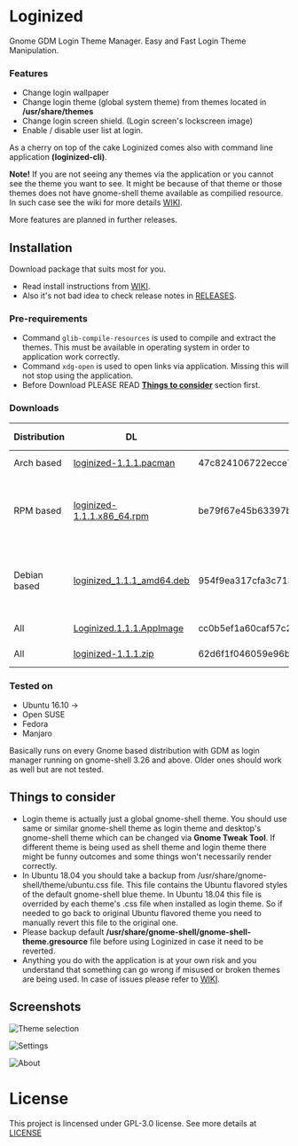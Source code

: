 # Loginized
Gnome GDM Login Theme Manager. Easy and Fast Login Theme Manipulation.

### Features
* Change login wallpaper
* Change login theme (global system theme) from themes located in __/usr/share/themes__
* Change login screen shield. (Login screen's lockscreen image)
* Enable / disable user list at login. 

As a cherry on top of the cake Loginized comes also with command line application __(loginized-cli)__.

__Note!__ If you are not seeing any themes via the application or you cannot see the theme you want to see. It might be because of that theme or those themes does not have gnome-shell theme available as compilied resource. In such case see the wiki for more details [WIKI](https://github.com/juhaku/loginized/wiki/Help).

More features are planned in further releases.

## Installation
Download package that suits most for you.
 * Read install instructions from [WIKI](https://github.com/juhaku/loginized/wiki).
 * Also it's not bad idea to check release notes in [RELEASES](https://github.com/juhaku/loginized/releases).

### Pre-requirements
 * Command `glib-compile-resources` is used to compile and extract the themes. This must be available in operating system in order to application work correctly.
 * Command `xdg-open` is used to open links via application. Missing this will not stop using the application.
 * Before Download PLEASE READ [__Things to consider__](#things-to-consider) section first.

### Downloads

Distribution | DL | Sha1 | Required packages
-------------|----|------|------------------
Arch based   | [loginized-1.1.1.pacman](https://github.com/juhaku/loginized/releases/download/1.1.1/loginized-1.1.1.pacman) | 	 47c824106722ecce78bea331509d8581ae3ebb44 | glib2, xdg-utils
RPM based    | [loginized-1.1.1.x86_64.rpm](https://github.com/juhaku/loginized/releases/download/1.1.1/loginized-1.1.1.x86_64.rpm) | 	 be79f67e45b63397bf195abed38f31f0a118573f | glib2-devel, xdg-utils (Open SUSE, Fedora)
Debian based | [loginized_1.1.1_amd64.deb](https://github.com/juhaku/loginized/releases/download/1.1.1/loginized_1.1.1_amd64.deb) | 954f9ea317cfa3c7133e685b5f6b2e625d473317 | libglib2.0-bin, libglib2.0-dev-bin, xdg-utils (Ubuntu)
All          | [Loginized.1.1.1.AppImage](https://github.com/juhaku/loginized/releases/download/1.1.1/Loginized.1.1.1.AppImage) | 	 cc0b5ef1a60caf57c2fe10ca8847aa56e8463bd1 | Distro dependant
All          | [loginized-1.1.1.zip](https://github.com/juhaku/loginized/releases/download/1.1.1/loginized-1.1.1.zip) | 	 62d6f1f046059e96bd893efbc3484b429e0d2770 | Distro dependant

### Tested on
* Ubuntu 16.10 ->
* Open SUSE
* Fedora
* Manjaro

Basically runs on every Gnome based distribution with GDM as login manager running on gnome-shell 3.26 and above. Older ones should work as well but are not tested.

## Things to consider
 * Login theme is actually just a global gnome-shell theme. You should use same or similar gnome-shell theme as login theme and desktop's gnome-shell theme which can be changed via __Gnome Tweak Tool__. If different theme is being used as shell theme and login theme there might be funny outcomes and some things won't necessarily render correctly.
 * In Ubuntu 18.04 you should take a backup from /usr/share/gnome-shell/theme/ubuntu.css file. This file contains the Ubuntu flavored styles of the default gnome-shell blue theme. In Ubuntu 18.04 this file is overrided by each theme's .css file when installed as login theme. So if needed to go back to original Ubuntu flavored theme you need to manually revert this file to the original one.
 * Please backup default __/usr/share/gnome-shell/gnome-shell-theme.gresource__ file before using Loginized in case it need to be reverted.
 * Anything you do with the application is at your own risk and you understand that something can go wrong if misused or broken themes are being used. In case of issues please refer to [WIKI](https://github.com/juhaku/loginized/wiki/Help).

## Screenshots
![Theme selection](https://github.com/juhaku/loginized/blob/master/screenshots/screen1.png)

![Settings](https://github.com/juhaku/loginized/blob/master/screenshots/screen2.png)

![About](https://github.com/juhaku/loginized/blob/master/screenshots/screen3.png)

# License

This project is lincensed under GPL-3.0 license. See more details at [LICENSE](https://github.com/juhaku/loginized/blob/master/LICENSE)
